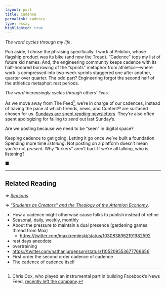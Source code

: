 ```yaml
---
layout: post
title: Cadence
permalink: cadence 
type: essay
highlighted: true
---
```


_The word cycles through my life_.

Pun aside, I chose the phrasing specifically. I work at Peloton, whose flagship product was its bike (and now the [Tread](https://www.onepeloton.com/tread)). “Cadence” tops my list of future kid names. And, the engineering community keeps cadence with its half-honored borrowing of the “sprints” metaphor from athletics—where work is compressed into two-week sprints staggered one after another, quarter over quarter. The odd part? Engineering forgot the second half of the athletics metaphor: rest periods.

_The word increasingly cycles through others’ lives_.

As we move away from The Feed[^1], we’re in charge of our cadences, instead of having the pace at which friends, news, and Content® are surfaced chosen for us. [Sundays are spent _reading_ newsletters](https://twitter.com/EricJorgenson/status/1097300084465811456). They’re also often spent apologizing for failing to _send_ out last Sunday’s. 



Are we posting because we need to be “seen” in digital space? 

Keeping cadence to get going. Letting it go once we’ve built a foundation. Spending more time _listening_. Not posting on a platform doesn’t mean you’re not _present_. Why “lurkers” aren’t bad. If we’re all talking, who is listening?

■

---

[^1]: Chris Cox, who played an instrumental part in building Facebook’s News Feed, [recently left the company](https://www.nytimes.com/2019/03/14/technology/facebook-chris-cox.html).

## Related Reading

⇒ [_Seasons_](https://austinkleon.com/2016/08/11/seasons/).

⇒ [_“Students as Creators” and the Theology of the Attention Economy_](https://hapgood.us/2017/09/05/students-as-creators-and-the-capitalist-impulse/).

- How a cadence might otherwise cause folks to publish instead of refine
- Seasonal, daily, weekly, monthly
- About the pressure to maintain a dual presence (gardening games thread from Max)
    - https://twitter.com/maxkreminski/status/1030838962191982592
- rest days anecdote
- overtraining
- https://twitter.com/nathanjurgenson/status/1105209553677766656
- First order the second order cadence of cadence
- The cadence of cadence itself